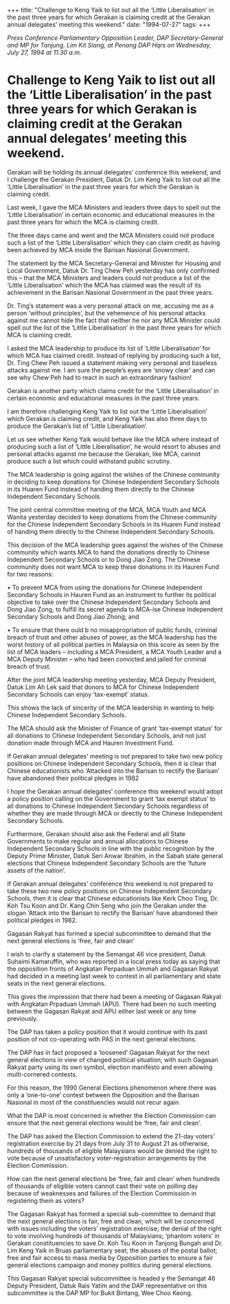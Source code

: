+++ 
title: "Challenge to Keng Yaik to list out all the ‘Little Liberalisation’ in the past three years for which Gerakan is claiming credit at the Gerakan annual delegates’ meeting this weekend."
date: "1994-07-27"
tags:
+++

_Press Conference Parliamentary Opposition Leader, DAP Secretary-General and MP for Tanjung, Lim Kit Siang, at Penang DAP Hqrs on Wednesday, July 27, 1994 at 11.30 a.m._

# Challenge to Keng Yaik to list out all the ‘Little Liberalisation’ in the past three years for which Gerakan is claiming credit at the Gerakan annual delegates’ meeting this weekend.

Gerakan will be holding its annual delegates’ conference this weekend, and I challenge the Gerakan President, Datuk Dr. Lim Keng Yaik to list out all the ‘Little Liberalisation’ in the past three years for which the Gerakan is claiming credit.</u>

Last week, I gave the MCA Ministers and leaders three days to spell out the ‘Little Liberalisation’ in certain economic and educational measures in the past three years for which the MCA is claiming credit.

The three days came and went and the MCA Ministers could not produce such a list of the ‘Little Liberalisation’ which they can claim credit as having been achieved by MCA inside the Barisan Nasional Government.

The statement by the MCA Secretary-General and Minister for Housing and Local Government, Datuk Dr. Ting Chew Peh yesterday has only confirmed this – that the MCA Ministers and leaders could not produce a list of the ‘Little Liberalisation’ which the MCA has claimed was the result of its achievement in the Barisan Nasional Government in the past three years.

Dr. Ting’s statement was a very personal attack on me, accusing me as a person ‘without principles’, but the vehemence of his personal attacks against me cannot hide the fact that neither he nor any MCA Minister could spell out the list of the ‘Little Liberalisation’ in the past three years for which MCA is claiming credit.

I asked the MCA leadership to produce its list of ‘Little Liberalisation’ for which MCA has claimed credit. Instead of replying by producing such a list, Dr. Ting Chew Peh issued a statement making very personal and baseless attacks against me. I am sure the people’s eyes are ‘snowy clear’ and can see why Chew Peh had to react in such an extraordinary fashion!

Gerakan is another party which claims credit for the ‘Little Liberalisation’ in certain economic and educational measures in the past three years.

I am therefore challenging Keng Yaik to list out the ‘Little Liberalisation’ which Gerakan is claiming credit, and Keng Yaik has also three days to produce the Gerakan’s list of ‘Little Liberalisation’.

Let us see whether Keng Yaik would behave like the MCA where instead of producing such a list of ‘Little Liberalisation’, he would resort to abuses and personal attacks against me because the Gerakan, like MCA, cannot produce such a list which could withstand public scrutiny.

The MCA leadership is going against the wishes of the Chinese community in deciding to keep donations for Chinese Independent Secondary Schools in its Huaren Fund instead of handing them directly to the Chinese Independent Secondary Schools

The joint central committee meeting of the MCA, MCA Youth and MCA Wanita yesterday decided to keep donations from the Chinese community for the Chinese Independent Secondary Schools in its Huaren Fund instead of handing them directly to the Chinese Independent Secondary Schools.

This decision of the MCA leadership goes against the wishes of the Chinese community which wants MCA to hand the donations directly to Chinese Independent Secondary Schools or to Dong Jiao Zong. The Chinese community does not want MCA to keep these donations in its Hauren Fund for two reasons:

•	To prevent MCA from using the donations for Chinese Independent Secondary Schools in Hauren Fund as an instrument to further its political objective to take over the Chinese Independent Secondary Schools and Dong Jiao Zong, to fulfill its secret agenda to MCA-ise Chinese Independent Secondary Schools and Dong Jiao Zhong; and

•	To ensure that there ould b no misappropriation of public funds, criminal breach of trust and other abuses of power, as the MCA leadership has the worst history of all political parties in Malaysia on this score as seen by the list of MCA leaders – including a MCA President, a MCA Youth Leader and a MCA Deputy Minister – who had been convicted and jailed for criminal breach of trust.

After the joint MCA leadership meeting yesterday, MCA Deputy President, Datuk Lim Ah Lek said that donors to MCA for Chinese Independent Secondary Schools can enjoy ‘tax-exempt’ status.

This shows the lack of sincerity of the MCA leadership in wanting to help Chinese Independent Secondary Schools.

The MCA should ask the Minister of Finance of grant ‘tax-exempt status’ for all donations to Chinese Independent Secondary Schools, and not just donation made through MCA and Hauren Investment Fund.

If Gerakan annual delegates’ meeting is not prepared to take two new policy positions on Chinese Independent Secondary Schools, then it is clear that Chinese educationists who ‘Attacked into the Barisan to rectify the Barisan’ have abandoned their political pledges in 1982

I hope the Gerakan annual delegates’ conference this weekend would adopt a policy position calling on the Government to grant ‘tax exempt status’ to all donations to Chinese Independent Secondary Schools regardless of whether they are made through MCA or directly to the Chinese Independent Secondary Schools.

Furthermore, Gerakan should also ask the Federal and all State Governments to make regular and annual allocations to Chinese Independent Secondary Schools in line with the public recognition by the Deputy Prime Minister, Datuk Seri Anwar Ibrahim, in the Sabah state general elections that Chinese Independent Secondary Schools are the ‘future assets of the nation’.

If Gerakan annual delegates’ conference this weekend is not prepared to take these two new policy positions on Chinese Independent Secondary Schools, then it is clear that Chinese educationists like Kerk Choo Ting, Dr. Koh Tsu Koon and Dr. Kang Chin Seng who join the Gerakan under the slogan ‘Attack into the Barisan to rectify the Barisan’ have abandoned their political pledges in 1982.

Gagasan Rakyat has formed a special subcommittee to demand that the next general elections is ‘free, fair and clean’

I wish to clarify a statement by the Semangat 46 vice president, Datuk Suhaimi Kamaruffin, who was reported in a local press today as saying that the opposition fronts of Angkatan Perpaduan Ummah and Gagasan Rakyat had decided in a meeting last week to contest in all parliamentary and state seats in the next general elections.

This gives the impression that there had been a meeting of Gagasan Rakyat with Angkatan Prpaduan Ummah (APU). There had been no such meeting between the Gagasan Rakyat and APU either last week or any time previously.

The DAP has taken a policy position that it would continue with its past position of not co-operating with PAS in the next general elections.

The DAP has in fact proposed a ‘loosened’ Gagasan Rakyat for the next general elections in view of changed political situation, with such Gagasan Rakyat party using its own symbol, election manifesto and even allowing multi-cornered contests.

For this reason, the 1990 General Elections phenomenon where there was only a ‘one-to-one’ contest between the Opposition and the Barisan Nasional in most of the constituencies would not recur again.

What the DAP is most concerned is whether the Election Commission can ensure that the next general elections would be ‘free, fair and clean’.

The DAP has asked the Election Commission to extend the 21-day voters’ registration exercise by 21 days from July 31 to August 21 as otherwise, hundreds of thousands of eligible Malaysians would be denied the right to vote because of unsatisfactory voter-registration arrangements by the Election Commission.

How can the next general elections be ‘free, fair and clean’ when hundreds of thousands of eligible voters cannot cast their vote on polling day because of weaknesses and failures of the Election Commission in registering them as voters?

The Gagasan Rakyat has formed a special sub-committee to demand that the next general elections is fair, free and clean, which will be concerned with issues including the voters’ registration exercise; the denial of the right to vote involving hundreds of thousands of Malaysians; ‘phantom voters’ in Gerakan constituencies to save Dr. Koh Tsu Koon in Tanjong Bungah and Dr. Lim Keng Yaik in Bruas parliamentary seat; the abuses of the postal ballot; free and fair access to mass media by Opposition parties to ensure a fair general elections campaign and money politics during general elections.

This Gagasan Rakyat special subcommittee is headed y the Semangat 46 Deputy President, Datuk Rais Yatim and the DAP representative on this subcommittee is the DAP MP for Bukit Bintang, Wee Choo Keong.
 
